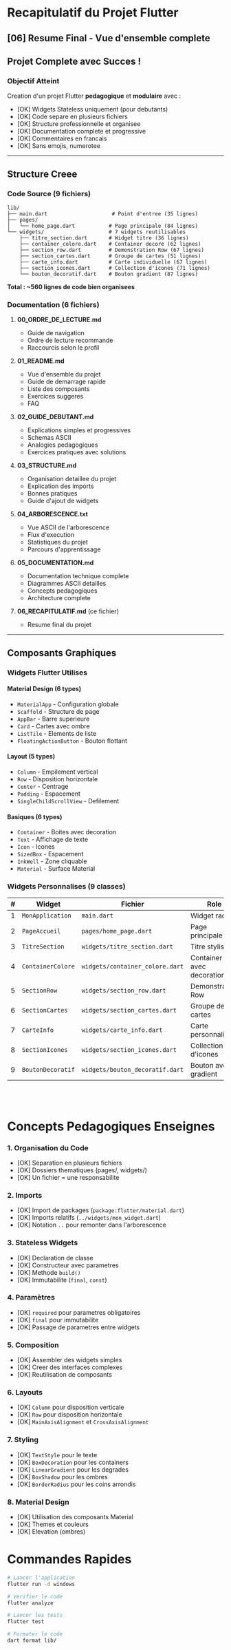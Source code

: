# Recapitulatif du Projet Flutter

## [06] Resume Final - Vue d'ensemble complete

## Projet Complete avec Succes !

### Objectif Atteint

Creation d'un projet Flutter **pedagogique** et **modulaire** avec :
- [OK] Widgets Stateless uniquement (pour debutants)
- [OK] Code separe en plusieurs fichiers
- [OK] Structure professionnelle et organisee
- [OK] Documentation complete et progressive
- [OK] Commentaires en francais
- [OK] Sans emojis, numerotee

---

## Structure Creee

### Code Source (9 fichiers)

```
lib/
├── main.dart                     # Point d'entree (35 lignes)
├── pages/
│   └── home_page.dart           # Page principale (84 lignes)
└── widgets/                     # 7 widgets reutilisables
    ├── titre_section.dart       # Widget titre (36 lignes)
    ├── container_colore.dart    # Container decore (62 lignes)
    ├── section_row.dart         # Demonstration Row (67 lignes)
    ├── section_cartes.dart      # Groupe de cartes (51 lignes)
    ├── carte_info.dart          # Carte individuelle (67 lignes)
    ├── section_icones.dart      # Collection d'icones (71 lignes)
    └── bouton_decoratif.dart    # Bouton gradient (87 lignes)
```

**Total : ~560 lignes de code bien organisees**

### Documentation (6 fichiers)

1. **00_ORDRE_DE_LECTURE.md**
   - Guide de navigation
   - Ordre de lecture recommande
   - Raccourcis selon le profil

2. **01_README.md** 
   - Vue d'ensemble du projet
   - Guide de demarrage rapide
   - Liste des composants
   - Exercices suggeres
   - FAQ

3. **02_GUIDE_DEBUTANT.md**
   - Explications simples et progressives
   - Schemas ASCII
   - Analogies pedagogiques
   - Exercices pratiques avec solutions

4. **03_STRUCTURE.md** 
   - Organisation detaillee du projet
   - Explication des imports
   - Bonnes pratiques
   - Guide d'ajout de widgets

5. **04_ARBORESCENCE.txt** 
   - Vue ASCII de l'arborescence
   - Flux d'execution
   - Statistiques du projet
   - Parcours d'apprentissage

6. **05_DOCUMENTATION.md** 
   - Documentation technique complete
   - Diagrammes ASCII detailles
   - Concepts pedagogiques
   - Architecture complete

7. **06_RECAPITULATIF.md** (ce fichier)
   - Resume final du projet

---

## Composants Graphiques

### Widgets Flutter Utilises

#### Material Design (6 types)
- `MaterialApp` - Configuration globale
- `Scaffold` - Structure de page
- `AppBar` - Barre superieure
- `Card` - Cartes avec ombre
- `ListTile` - Elements de liste
- `FloatingActionButton` - Bouton flottant

#### Layout (5 types)
- `Column` - Empilement vertical
- `Row` - Disposition horizontale
- `Center` - Centrage
- `Padding` - Espacement
- `SingleChildScrollView` - Defilement

#### Basiques (6 types)
- `Container` - Boites avec decoration
- `Text` - Affichage de texte
- `Icon` - Icones
- `SizedBox` - Espacement
- `InkWell` - Zone cliquable
- `Material` - Surface Material

### Widgets Personnalises (9 classes)

| # | Widget | Fichier | Role |
|---|--------|---------|------|
| 1 | `MonApplication` | `main.dart` | Widget racine |
| 2 | `PageAccueil` | `pages/home_page.dart` | Page principale |
| 3 | `TitreSection` | `widgets/titre_section.dart` | Titre stylise |
| 4 | `ContainerColore` | `widgets/container_colore.dart` | Container avec decoration |
| 5 | `SectionRow` | `widgets/section_row.dart` | Demonstration Row |
| 6 | `SectionCartes` | `widgets/section_cartes.dart` | Groupe de cartes |
| 7 | `CarteInfo` | `widgets/carte_info.dart` | Carte personnalisee |
| 8 | `SectionIcones` | `widgets/section_icones.dart` | Collection d'icones |
| 9 | `BoutonDecoratif` | `widgets/bouton_decoratif.dart` | Bouton avec gradient |

<br/>
<br/>

# Concepts Pedagogiques Enseignes

### 1. Organisation du Code
- [OK] Separation en plusieurs fichiers
- [OK] Dossiers thematiques (pages/, widgets/)
- [OK] Un fichier = une responsabilite

### 2. Imports
- [OK] Import de packages (`package:flutter/material.dart`)
- [OK] Imports relatifs (`../widgets/mon_widget.dart`)
- [OK] Notation `..` pour remonter dans l'arborescence

### 3. Stateless Widgets
- [OK] Declaration de classe
- [OK] Constructeur avec parametres
- [OK] Methode `build()`
- [OK] Immutabilite (`final`, `const`)

### 4. Paramètres
- [OK] `required` pour parametres obligatoires
- [OK] `final` pour immutabilite
- [OK] Passage de parametres entre widgets

### 5. Composition
- [OK] Assembler des widgets simples
- [OK] Creer des interfaces complexes
- [OK] Reutilisation de composants

### 6. Layouts
- [OK] `Column` pour disposition verticale
- [OK] `Row` pour disposition horizontale
- [OK] `MainAxisAlignment` et `CrossAxisAlignment`

### 7. Styling
- [OK] `TextStyle` pour le texte
- [OK] `BoxDecoration` pour les containers
- [OK] `LinearGradient` pour les degrades
- [OK] `BoxShadow` pour les ombres
- [OK] `BorderRadius` pour les coins arrondis

### 8. Material Design
- [OK] Utilisation des composants Material
- [OK] Themes et couleurs
- [OK] Elevation (ombres)








# Commandes Rapides

```bash
# Lancer l'application
flutter run -d windows

# Verifier le code
flutter analyze

# Lancer les tests
flutter test

# Formater le code
dart format lib/
```


